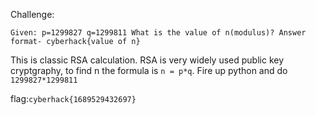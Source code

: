 Challenge:
```
Given: p=1299827 q=1299811 What is the value of n(modulus)? Answer format- cyberhack{value of n}
```
This is classic RSA calculation. RSA is very widely used public key cryptgraphy, to find n the formula is ```n = p*q```. Fire up python and do ```1299827*1299811```

flag:```cyberhack{1689529432697}```
